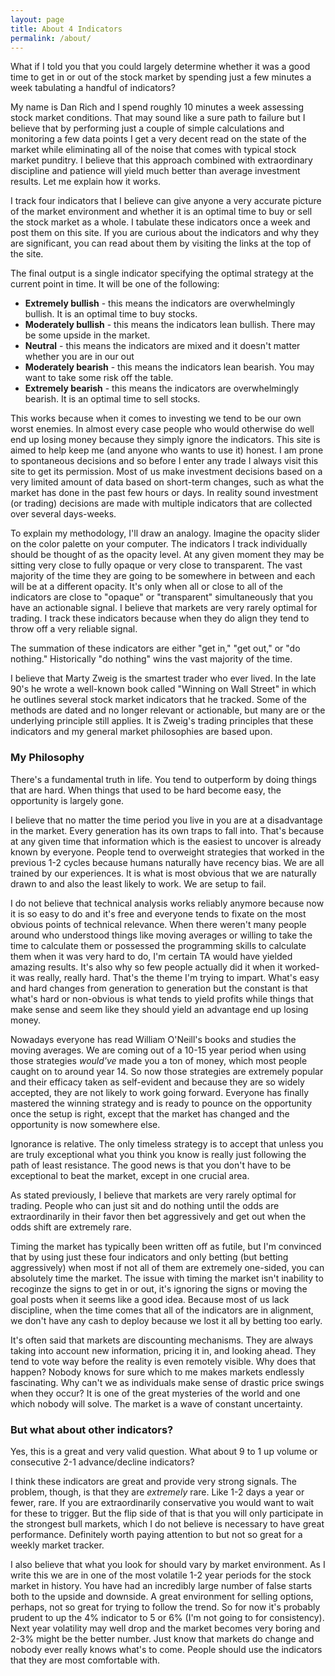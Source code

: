```yaml
---
layout: page
title: About 4 Indicators
permalink: /about/
---
```

What if I told you that you could largely determine whether it was a good time to get in or out of the stock market by spending just a few minutes a week tabulating a handful of indicators?

My name is Dan Rich and I spend roughly 10 minutes a week assessing stock market conditions. That may sound like a sure path to failure but I believe that by performing just a couple of simple calculations and monitoring a few data points I get a very decent read on the state of the market while eliminating all of the noise that comes with typical stock market punditry. I believe that this approach combined with extraordinary discipline and patience will yield much better than average investment results. Let me explain how it works.

I track four indicators that I believe can give anyone a very accurate picture of the market environment and whether it is an optimal time to buy or sell the stock market as a whole. I tabulate these indicators once a week and post them on this site. If you are curious about the indicators and why they are significant, you can read about them by visiting the links at the top of the site.

The final output is a single indicator specifying the optimal strategy at the current point in time. It will be one of the following:

<ul>
  <li><b>Extremely bullish</b> - this means the indicators are overwhelmingly bullish. It is an optimal time to buy stocks.</li>
  <li><b>Moderately bullish</b> - this means the indicators lean bullish. There may be some upside in the market.</li>
  <li><b>Neutral</b> - this means the indicators are mixed and it doesn't matter whether you are in our out</li>
  <li><b>Moderately bearish</b> - this means the indicators lean bearish. You may want to take some risk off the table.</li>
  <li><b>Extremely bearish</b> - this means the indicators are overwhelmingly bearish. It is an optimal time to sell stocks.</li>
</ul>

This works because when it comes to investing we tend to be our own worst enemies. In almost every case people who would otherwise do well end up losing money because they simply ignore the indicators. This site is aimed to help keep me (and anyone who wants to use it) honest. I am prone to spontaneous decisions and so before I enter any trade I always visit this site to get its permission. Most of us make investment decisions based on a very limited amount of data based on short-term changes, such as what the market has done in the past few hours or days. In reality sound investment (or trading) decisions are made with multiple indicators that are collected over several days-weeks.

To explain my methodology, I'll draw an analogy. Imagine the opacity slider on the color palette on your computer. The indicators I track individually should be thought of as the opacity level. At any given moment they may be sitting very close to fully opaque or very close to transparent. The vast majority of the time they are going to be somewhere in between and each will be at a different opacity. It's only when all or close to all of the indicators are close to "opaque" or "transparent" simultaneously that you have an actionable signal. I believe that markets are very rarely optimal for trading. I track these indicators because when they do align they tend to throw off a very reliable signal.

The summation of these indicators are either "get in," "get out," or "do nothing." Historically "do nothing" wins the vast majority of the time.

I believe that Marty Zweig is the smartest trader who ever lived. In the late 90's he wrote a well-known book called "Winning on Wall Street" in which he outlines several stock market indicators that he tracked. Some of the methods are dated and no longer relevant or actionable, but many are or the underlying principle still applies. It is Zweig's trading principles that these indicators and my general market philosophies are based upon.

<h3>My Philosophy</h3>

There's a fundamental truth in life. You tend to outperform by doing things that are hard. When things that used to be hard become easy, the opportunity is largely gone.

I believe that no matter the time period you live in you are at a disadvantage in the market. Every generation has its own traps to fall into. That's because at any given time that information which is the easiest to uncover is already known by everyone. People tend to overweight strategies that worked in the previous 1-2 cycles because humans naturally have recency bias. We are all trained by our experiences. It is what is most obvious that we are naturally drawn to and also the least likely to work. We are setup to fail.

I do not believe that technical analysis works reliably anymore because now it is so easy to do and it's free and everyone tends to fixate on the most obvious points of technical relevance. When there weren't many people around who understood things like moving averages or willing to take the time to calculate them or possessed the programming skills to calculate them when it was very hard to do, I'm certain TA would
have yielded amazing results. It's also why so few people actually did it when it worked- it was really, really hard. That's the theme I'm trying to impart. What's easy and hard changes from generation to generation but the constant is that what's hard or non-obvious is what tends to yield profits while things that make sense and seem like they should yield an advantage end up losing money.

Nowadays everyone has read William O'Neill's books and studies the moving averages. We are coming out of a 10-15 year period when using those strategies <i>would've</i> made you a ton of money, which most people caught on to around year 14. So now those strategies are extremely popular and their efficacy taken as self-evident and because they are so widely accepted, they are not likely to work going forward. Everyone has finally mastered the winning strategy and is ready to pounce on the opportunity once the setup is right, except that the market has changed and the opportunity is now somewhere else.

Ignorance is relative. The only timeless strategy is to accept that unless you are truly exceptional what you think you know is really just following the path of least resistance. The good news is that you don't have to be exceptional to beat the market, except in one crucial area.

As stated previously, I believe that markets are very rarely optimal for trading. People who can just sit and do nothing until the odds are extraordinarily in their favor then bet aggressively and get out when the odds shift are extremely rare.

Timing the market has typically been written off as futile, but I'm convinced that by using just these four indicators and only betting (but betting aggressively) when most if not all of them are extremely one-sided, you can absolutely time the market. The issue with timing the market isn't inability to recoginze the signs to get in or out, it's ignoring the signs or moving the goal posts when it seems like a good idea. Because most of us lack discipline, when the time comes that all of the indicators are in alignment, we don't have any cash to deploy because we lost it all by betting too early.

It's often said that markets are discounting mechanisms. They are always taking into account new information, pricing it in, and looking ahead. They tend to vote way before
the reality is even remotely visible. Why does that happen? Nobody knows for sure which to me makes markets endlessly fascinating. Why can't we as individuals make sense of drastic price swings
when they occur? It is one of the great mysteries of the world and one which nobody will solve. The market is a wave of constant uncertainty.

<h3>But what about other indicators?</h3>

Yes, this is a great and very valid question. What about 9 to 1 up volume or consecutive 2-1 advance/decline indicators?

I think these indicators are great and provide very strong signals. The problem, though, is that they are <i>extremely</i> rare. Like 1-2 days a year or fewer, rare. If you are extraordinarily conservative you would want to wait for these to trigger. But the flip side of that is that you will only participate in the strongest bull markets, which I do not believe is necessary to have great performance. Definitely worth paying attention to but not so great for a weekly market tracker.

I also believe that what you look for should vary by market environment. As I write this we are in one of the most volatile 1-2 year periods for the stock market in history. You have had an incredibly large number of false starts both to the upside and downside. A great environment for selling options, perhaps, not so great for trying to follow the trend. So for now it's probably prudent to up the 4% indicator to 5 or 6% (I'm not going to for consistency). Next year volatility may well drop and the market becomes very boring and 2-3% might be the better number. Just know that markets do change and nobody ever really knows what's to come. People should use the indicators that they are most comfortable with.
